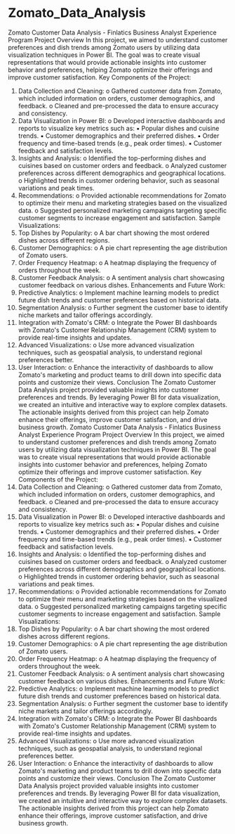 # Zomato_Data_Analysis
Zomato Customer Data Analysis - Finlatics Business Analyst Experience
Program
Project Overview
In this project, we aimed to understand customer preferences and dish trends among Zomato
users by utilizing data visualization techniques in Power BI. The goal was to create visual
representations that would provide actionable insights into customer behavior and
preferences, helping Zomato optimize their offerings and improve customer satisfaction.
Key Components of the Project:
1. Data Collection and Cleaning:
o Gathered customer data from Zomato, which included information on orders,
customer demographics, and feedback.
o Cleaned and pre-processed the data to ensure accuracy and consistency.
2. Data Visualization in Power BI:
o Developed interactive dashboards and reports to visualize key metrics such as:
▪ Popular dishes and cuisine trends.
▪ Customer demographics and their preferred dishes.
▪ Order frequency and time-based trends (e.g., peak order times).
▪ Customer feedback and satisfaction levels.
3. Insights and Analysis:
o Identified the top-performing dishes and cuisines based on customer orders
and feedback.
o Analyzed customer preferences across different demographics and
geographical locations.
o Highlighted trends in customer ordering behavior, such as seasonal variations
and peak times.
4. Recommendations:
o Provided actionable recommendations for Zomato to optimize their menu and
marketing strategies based on the visualized data.
o Suggested personalized marketing campaigns targeting specific customer
segments to increase engagement and satisfaction.
Sample Visualizations:
1. Top Dishes by Popularity:
o A bar chart showing the most ordered dishes across different regions.
2. Customer Demographics:
o A pie chart representing the age distribution of Zomato users.
3. Order Frequency Heatmap:
o A heatmap displaying the frequency of orders throughout the week.
4. Customer Feedback Analysis:
o A sentiment analysis chart showcasing customer feedback on various dishes.
Enhancements and Future Work:
1. Predictive Analytics:
o Implement machine learning models to predict future dish trends and customer
preferences based on historical data.
2. Segmentation Analysis:
o Further segment the customer base to identify niche markets and tailor
offerings accordingly.
3. Integration with Zomato's CRM:
o Integrate the Power BI dashboards with Zomato's Customer Relationship
Management (CRM) system to provide real-time insights and updates.
4. Advanced Visualizations:
o Use more advanced visualization techniques, such as geospatial analysis, to
understand regional preferences better.
5. User Interaction:
o Enhance the interactivity of dashboards to allow Zomato's marketing and
product teams to drill down into specific data points and customize their
views.
Conclusion
The Zomato Customer Data Analysis project provided valuable insights into customer
preferences and trends. By leveraging Power BI for data visualization, we created an intuitive
and interactive way to explore complex datasets. The actionable insights derived from this
project can help Zomato enhance their offerings, improve customer satisfaction, and drive
business growth.
Zomato Customer Data Analysis - Finlatics Business Analyst Experience
Program
Project Overview
In this project, we aimed to understand customer preferences and dish trends among Zomato
users by utilizing data visualization techniques in Power BI. The goal was to create visual
representations that would provide actionable insights into customer behavior and
preferences, helping Zomato optimize their offerings and improve customer satisfaction.
Key Components of the Project:
1. Data Collection and Cleaning:
o Gathered customer data from Zomato, which included information on orders,
customer demographics, and feedback.
o Cleaned and pre-processed the data to ensure accuracy and consistency.
2. Data Visualization in Power BI:
o Developed interactive dashboards and reports to visualize key metrics such as:
▪ Popular dishes and cuisine trends.
▪ Customer demographics and their preferred dishes.
▪ Order frequency and time-based trends (e.g., peak order times).
▪ Customer feedback and satisfaction levels.
3. Insights and Analysis:
o Identified the top-performing dishes and cuisines based on customer orders
and feedback.
o Analyzed customer preferences across different demographics and
geographical locations.
o Highlighted trends in customer ordering behavior, such as seasonal variations
and peak times.
4. Recommendations:
o Provided actionable recommendations for Zomato to optimize their menu and
marketing strategies based on the visualized data.
o Suggested personalized marketing campaigns targeting specific customer
segments to increase engagement and satisfaction.
Sample Visualizations:
1. Top Dishes by Popularity:
o A bar chart showing the most ordered dishes across different regions.
2. Customer Demographics:
o A pie chart representing the age distribution of Zomato users.
3. Order Frequency Heatmap:
o A heatmap displaying the frequency of orders throughout the week.
4. Customer Feedback Analysis:
o A sentiment analysis chart showcasing customer feedback on various dishes.
Enhancements and Future Work:
1. Predictive Analytics:
o Implement machine learning models to predict future dish trends and customer
preferences based on historical data.
2. Segmentation Analysis:
o Further segment the customer base to identify niche markets and tailor
offerings accordingly.
3. Integration with Zomato's CRM:
o Integrate the Power BI dashboards with Zomato's Customer Relationship
Management (CRM) system to provide real-time insights and updates.
4. Advanced Visualizations:
o Use more advanced visualization techniques, such as geospatial analysis, to
understand regional preferences better.
5. User Interaction:
o Enhance the interactivity of dashboards to allow Zomato's marketing and
product teams to drill down into specific data points and customize their
views.
Conclusion
The Zomato Customer Data Analysis project provided valuable insights into customer
preferences and trends. By leveraging Power BI for data visualization, we created an intuitive
and interactive way to explore complex datasets. The actionable insights derived from this
project can help Zomato enhance their offerings, improve customer satisfaction, and drive
business growth.
